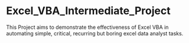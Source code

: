 # Excel_VBA_Intermediate_Project
This Project aims to demonstrate the effectiveness of Excel VBA in automating simple, critical, recurring but boring excel data analyst tasks.
